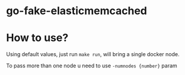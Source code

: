 # go-fake-elasticmemcached

# How to use? 

Using default values, just run `make run`, will bring a single docker node.

To pass more than one node u need to use `-numnodes {number}` param
